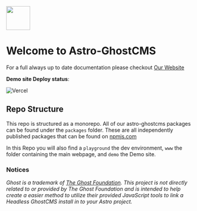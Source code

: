 <img src="https://ghostdemo.matthiesen.xyz/content/images/size/w50/2024/01/logo-1.png" width="64px" />

# Welcome to Astro-GhostCMS

For a full always up to date documentation please checkout [Our Website](https://astro-ghostcms.xyz)

**Demo site Deploy status**:

![Vercel](https://vercelbadge.vercel.app/api/matthiesenxyz/astro-ghostcms-demo)

## Repo Structure

This repo is structured as a monorepo.  All of our astro-ghostcms packages can be found under the `packages` folder.  These are all independently published packages that can be found on [npmjs.com](https://npmjs.com)

In this Repo you will also find a `playground` the dev environment, `www` the folder containing the main webpage, and `demo` the Demo site.

### Notices

*Ghost is a trademark of [The Ghost Foundation](https://ghost.org/trademark/). This project is not directly related to or provided by The Ghost Foundation and is intended to help create a easier method to utilize their provided JavaScript tools to link a Headless GhostCMS install in to your Astro project.* 
